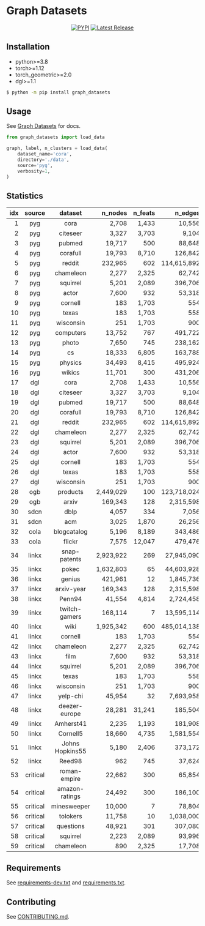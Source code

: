 # Graph Datasets

<div align="center">

[![PYPI](https://img.shields.io/pypi/v/graph_datasets?style=flat)](https://pypi.org/project/graph-datasets/)  [![Latest Release](https://img.shields.io/github/v/tag/galogm/graph_datasets)](https://github.com/galogm/graph_datasets/tags)

</div>

## Installation

- python>=3.8
- torch>=1.12
- torch_geometric>=2.0
- dgl>=1.1

```bash
$ python -m pip install graph_datasets
```

## Usage
See [Graph Datasets](https://galogm.github.io/graph_datasets_docs) for docs.

```python
from graph_datasets import load_data

graph, label, n_clusters = load_data(
    dataset_name='cora',
    directory='./data',
    source='pyg',
    verbosity=1,
)
```

<!-- - DEV

```bash
# install cuda 11.3 if necessary
$ sudo bash scripts/cuda.sh
# see installation logs in logs/install.log
$ nohup bash scripts/install-dev.sh && bash scripts/install.sh > logs/install-dev.log &
```

- PROD

```bash
# see installation logs in logs/install.log
$ nohup bash scripts/install.sh > logs/install.log &
``` -->

<!-- Statistics begins -->
## Statistics
|   idx |  source  |     dataset     |   n_nodes |   n_feats |     n_edges |   n_clusters |
|------:|:--------:|:---------------:|----------:|----------:|------------:|-------------:|
|     1 |   pyg    |      cora       |     2,708 |     1,433 |      10,556 |            7 |
|     2 |   pyg    |    citeseer     |     3,327 |     3,703 |       9,104 |            6 |
|     3 |   pyg    |     pubmed      |    19,717 |       500 |      88,648 |            3 |
|     4 |   pyg    |    corafull     |    19,793 |     8,710 |     126,842 |           70 |
|     5 |   pyg    |     reddit      |   232,965 |       602 | 114,615,892 |           41 |
|     6 |   pyg    |    chameleon    |     2,277 |     2,325 |      62,742 |            5 |
|     7 |   pyg    |    squirrel     |     5,201 |     2,089 |     396,706 |            5 |
|     8 |   pyg    |      actor      |     7,600 |       932 |      53,318 |            5 |
|     9 |   pyg    |     cornell     |       183 |     1,703 |         554 |            5 |
|    10 |   pyg    |      texas      |       183 |     1,703 |         558 |            5 |
|    11 |   pyg    |    wisconsin    |       251 |     1,703 |         900 |            5 |
|    12 |   pyg    |    computers    |    13,752 |       767 |     491,722 |           10 |
|    13 |   pyg    |      photo      |     7,650 |       745 |     238,162 |            8 |
|    14 |   pyg    |       cs        |    18,333 |     6,805 |     163,788 |           15 |
|    15 |   pyg    |     physics     |    34,493 |     8,415 |     495,924 |            5 |
|    16 |   pyg    |     wikics      |    11,701 |       300 |     431,206 |           10 |
|    17 |   dgl    |      cora       |     2,708 |     1,433 |      10,556 |            7 |
|    18 |   dgl    |    citeseer     |     3,327 |     3,703 |       9,104 |            6 |
|    19 |   dgl    |     pubmed      |    19,717 |       500 |      88,648 |            3 |
|    20 |   dgl    |    corafull     |    19,793 |     8,710 |     126,842 |           70 |
|    21 |   dgl    |     reddit      |   232,965 |       602 | 114,615,892 |           41 |
|    22 |   dgl    |    chameleon    |     2,277 |     2,325 |      62,742 |            5 |
|    23 |   dgl    |    squirrel     |     5,201 |     2,089 |     396,706 |            5 |
|    24 |   dgl    |      actor      |     7,600 |       932 |      53,318 |            5 |
|    25 |   dgl    |     cornell     |       183 |     1,703 |         554 |            5 |
|    26 |   dgl    |      texas      |       183 |     1,703 |         558 |            5 |
|    27 |   dgl    |    wisconsin    |       251 |     1,703 |         900 |            5 |
|    28 |   ogb    |    products     | 2,449,029 |       100 | 123,718,024 |           47 |
|    29 |   ogb    |      arxiv      |   169,343 |       128 |   2,315,598 |           40 |
|    30 |   sdcn   |      dblp       |     4,057 |       334 |       7,056 |            4 |
|    31 |   sdcn   |       acm       |     3,025 |     1,870 |      26,256 |            3 |
|    32 |   cola   |   blogcatalog   |     5,196 |     8,189 |     343,486 |            6 |
|    33 |   cola   |     flickr      |     7,575 |    12,047 |     479,476 |            9 |
|    34 |  linkx   |  snap-patents   | 2,923,922 |       269 |  27,945,090 |            5 |
|    35 |  linkx   |      pokec      | 1,632,803 |        65 |  44,603,928 |            3 |
|    36 |  linkx   |     genius      |   421,961 |        12 |   1,845,736 |            2 |
|    37 |  linkx   |   arxiv-year    |   169,343 |       128 |   2,315,598 |            5 |
|    38 |  linkx   |     Penn94      |    41,554 |     4,814 |   2,724,458 |            3 |
|    39 |  linkx   |  twitch-gamers  |   168,114 |         7 |  13,595,114 |            2 |
|    40 |  linkx   |      wiki       | 1,925,342 |       600 | 485,014,138 |            6 |
|    41 |  linkx   |     cornell     |       183 |     1,703 |         554 |            5 |
|    42 |  linkx   |    chameleon    |     2,277 |     2,325 |      62,742 |            5 |
|    43 |  linkx   |      film       |     7,600 |       932 |      53,318 |            5 |
|    44 |  linkx   |    squirrel     |     5,201 |     2,089 |     396,706 |            5 |
|    45 |  linkx   |      texas      |       183 |     1,703 |         558 |            5 |
|    46 |  linkx   |    wisconsin    |       251 |     1,703 |         900 |            5 |
|    47 |  linkx   |    yelp-chi     |    45,954 |        32 |   7,693,958 |            2 |
|    48 |  linkx   |  deezer-europe  |    28,281 |    31,241 |     185,504 |            2 |
|    49 |  linkx   |    Amherst41    |     2,235 |     1,193 |     181,908 |            3 |
|    50 |  linkx   |    Cornell5     |    18,660 |     4,735 |   1,581,554 |            3 |
|    51 |  linkx   | Johns Hopkins55 |     5,180 |     2,406 |     373,172 |            3 |
|    52 |  linkx   |     Reed98      |       962 |       745 |      37,624 |            3 |
|    53 | critical |  roman-empire   |    22,662 |       300 |      65,854 |           18 |
|    54 | critical | amazon-ratings  |    24,492 |       300 |     186,100 |            5 |
|    55 | critical |   minesweeper   |    10,000 |         7 |      78,804 |            2 |
|    56 | critical |    tolokers     |    11,758 |        10 |   1,038,000 |            2 |
|    57 | critical |    questions    |    48,921 |       301 |     307,080 |            2 |
|    58 | critical |    squirrel     |     2,223 |     2,089 |      93,996 |            5 |
|    59 | critical |    chameleon    |       890 |     2,325 |      17,708 |            5 |
<!-- Statistics ends -->

## Requirements

See [requirements-dev.txt](./requirements-dev.txt) and [requirements.txt](./requirements.txt).

## Contributing

See [CONTRIBUTING.md](./CONTRIBUTING.md).
